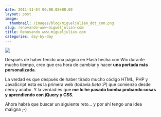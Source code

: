 ```yaml
---
date: 2011-11-04 00:08:02+00:00
layout: post
image:
  thumbnail: /images/blog/migueljulian_dot_com.png
slug: renovando-www-migueljulian-com
title: Renovando www.migueljulian.com
categories: day-by-day
---
```


[![](/images/blog/migueljulian_dot_com-800x523.png)](/images/blog/migueljulian_dot_com.png)

Después de haber tenido una página en Flash hecha con Wix durante mucho tiempo, creo que era hora de cambiar y hacer **una portada más personalizada**.

La verdad es que después de haber tirado mucho código HTML, PHP y JavaScript esta es la primera web (todavía _beta :P_) que comienzo desde cero y acabo. Y la verdad es que **me lo he pasado bomba probando cosas y aprendiendo con jQuery y CSS**.

Ahora habrá que buscar un siguiente reto... y por ahí tengo una idea maligna ;-)
